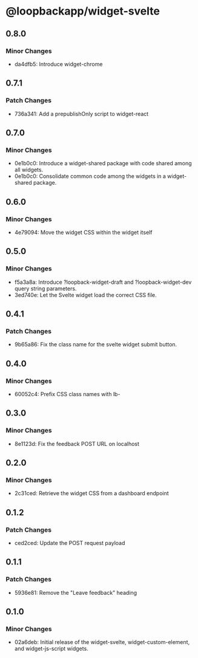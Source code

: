 # @loopbackapp/widget-svelte

## 0.8.0

### Minor Changes

- da4dfb5: Introduce widget-chrome

## 0.7.1

### Patch Changes

- 736a341: Add a prepublishOnly script to widget-react

## 0.7.0

### Minor Changes

- 0e1b0c0: Introduce a widget-shared package with code shared among all widgets.
- 0e1b0c0: Consolidate common code among the widgets in a widget-shared package.

## 0.6.0

### Minor Changes

- 4e79094: Move the widget CSS within the widget itself

## 0.5.0

### Minor Changes

- f5a3a8a: Introduce ?loopback-widget-draft and ?loopback-widget-dev query string parameters.
- 3ed740e: Let the Svelte widget load the correct CSS file.

## 0.4.1

### Patch Changes

- 9b65a86: Fix the class name for the svelte widget submit button.

## 0.4.0

### Minor Changes

- 60052c4: Prefix CSS class names with lb-

## 0.3.0

### Minor Changes

- 8e1123d: Fix the feedback POST URL on localhost

## 0.2.0

### Minor Changes

- 2c31ced: Retrieve the widget CSS from a dashboard endpoint

## 0.1.2

### Patch Changes

- ced2ced: Update the POST request payload

## 0.1.1

### Patch Changes

- 5936e81: Remove the "Leave feedback" heading

## 0.1.0

### Minor Changes

- 02a6deb: Initial release of the widget-svelte, widget-custom-element, and widget-js-script widgets.
